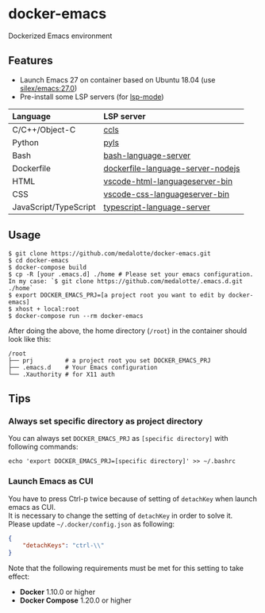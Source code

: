 # docker-emacs
Dockerized Emacs environment

## Features
- Launch Emacs 27 on container based on Ubuntu 18.04 (use [silex/emacs:27.0](https://github.com/Silex/docker-emacs/blob/master/27.0/ubuntu/18.04/Dockerfile))
- Pre-install some LSP servers (for [lsp-mode](https://github.com/emacs-lsp/lsp-mode))

| Language              | LSP server                                                                                             |
|:----------------------|:-------------------------------------------------------------------------------------------------------|
| C/C++/Object-C        | [ccls](https://github.com/MaskRay/ccls)                                                                |
| Python                | [pyls](https://github.com/palantir/python-language-server)                                             |
| Bash                  | [bash-language-server](https://github.com/bash-lsp/bash-language-server)                               |
| Dockerfile            | [dockerfile-language-server-nodejs](https://github.com/rcjsuen/dockerfile-language-server-nodejs)      |
| HTML                  | [vscode-html-languageserver-bin](https://github.com/vscode-langservers/vscode-html-languageserver-bin) |
| CSS                   | [vscode-css-languageserver-bin](https://github.com/vscode-langservers/vscode-css-languageserver-bin)   |
| JavaScript/TypeScript | [typescript-language-server](https://github.com/theia-ide/typescript-language-server)                  |

## Usage

```shell
$ git clone https://github.com/medalotte/docker-emacs.git
$ cd docker-emacs
$ docker-compose build
$ cp -R [your .emacs.d] ./home # Please set your emacs configuration. In my case: `$ git clone https://github.com/medalotte/.emacs.d.git ./home`
$ export DOCKER_EMACS_PRJ=[a project root you want to edit by docker-emacs]
$ xhost + local:root
$ docker-compose run --rm docker-emacs
```

After doing the above, the home directory (`/root`) in the container should look like this:

```shell
/root
├── prj         # a project root you set DOCKER_EMACS_PRJ
├── .emacs.d    # Your Emacs configuration
└── .Xauthority # for X11 auth
```

## Tips
### Always set specific directory as project directory
You can always set `DOCKER_EMACS_PRJ` as `[specific directory]` with following commands:

```shell
echo 'export DOCKER_EMACS_PRJ=[specific directory]' >> ~/.bashrc
```

### Launch Emacs as CUI
You have to press Ctrl-p twice because of setting of `detachKey` when launch emacs as CUI.  
It is necessary to change the setting of `detachKey` in order to solve it.  
Please update `~/.docker/config.json` as following:

```json
{
    "detachKeys": "ctrl-\\"
}
```

Note that the following requirements must be met for this setting to take effect:

- **Docker** 1.10.0 or higher
- **Docker Compose** 1.20.0 or higher
